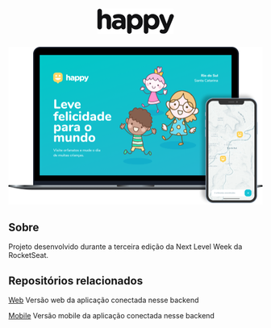 <h1 align="center">
    <img alt="Happy" title="Happy" src=".github/logo.png" />
</h1>

<img alt="Happy" title="Happy" src=".github/happy.png" />

<h2> Sobre </h2>
<p> Projeto desenvolvido durante a terceira edição da Next Level Week da RocketSeat. </p>

<h2> Repositórios relacionados</h2>

[Web](https://github.com/EduardoDonadon/NLW3-OmniStack-Happy-Frontend) 
Versão web da aplicação conectada nesse backend

[Mobile](https://github.com/EduardoDonadon/NLW3-OmniStack-Happy-Mobile)
Versão mobile da aplicação conectada nesse backend